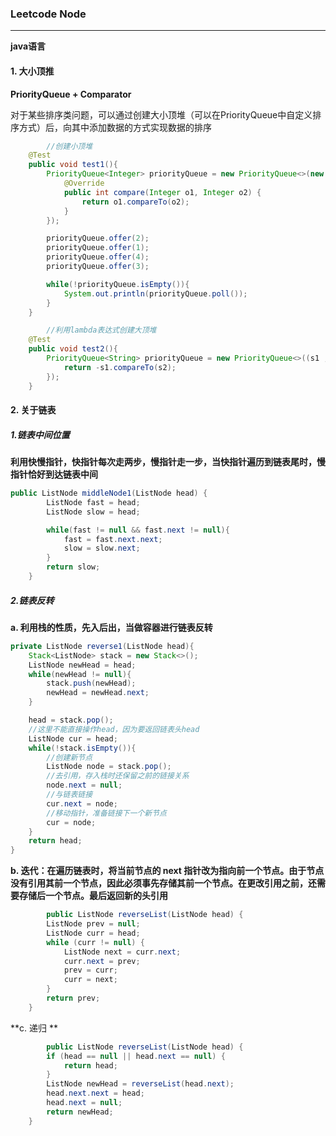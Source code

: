 ### Leetcode Node

------

**java语言**

#### 1. 大小顶推

**PriorityQueue + Comparator**

对于某些排序类问题，可以通过创建大小顶堆（可以在PriorityQueue中自定义排序方式）后，向其中添加数据的方式实现数据的排序

```java
		//创建小顶堆
    @Test
    public void test1(){
        PriorityQueue<Integer> priorityQueue = new PriorityQueue<>(new Comparator<Integer>() {
            @Override
            public int compare(Integer o1, Integer o2) {
                return o1.compareTo(o2);
            }
        });

        priorityQueue.offer(2);
        priorityQueue.offer(1);
        priorityQueue.offer(4);
        priorityQueue.offer(3);

        while(!priorityQueue.isEmpty()){
            System.out.println(priorityQueue.poll());
        }
    }

		//利用lambda表达式创建大顶堆
    @Test
    public void test2(){
        PriorityQueue<String> priorityQueue = new PriorityQueue<>((s1 , s2) -> {
            return -s1.compareTo(s2);
        });
    }
```

#### 2. 关于链表

##### 1.链表中间位置

**利用快慢指针，快指针每次走两步，慢指针走一步，当快指针遍历到链表尾时，慢指针恰好到达链表中间**

```java
public ListNode middleNode1(ListNode head) {
        ListNode fast = head;
        ListNode slow = head;

        while(fast != null && fast.next != null){
            fast = fast.next.next;
            slow = slow.next;
        }
        return slow;
    }
```

##### 2.链表反转

**a. 利用栈的性质，先入后出，当做容器进行链表反转**

```java
private ListNode reverse1(ListNode head){
    Stack<ListNode> stack = new Stack<>();
    ListNode newHead = head;
    while(newHead != null){
        stack.push(newHead);
        newHead = newHead.next;
    }

    head = stack.pop();
    //这里不能直接操作head，因为要返回链表头head
    ListNode cur = head;
    while(!stack.isEmpty()){
        //创建新节点
        ListNode node = stack.pop();
        //去引用，存入栈时还保留之前的链接关系
        node.next = null;
        //与链表链接
        cur.next = node;
        //移动指针，准备链接下一个新节点
        cur = node;
    }
    return head;
}
```

**b. 迭代：在遍历链表时，将当前节点的 next 指针改为指向前一个节点。由于节点没有引用其前一个节点，因此必须事先存储其前一个节点。在更改引用之前，还需要存储后一个节点。最后返回新的头引用**

```java
		public ListNode reverseList(ListNode head) {
        ListNode prev = null;
        ListNode curr = head;
        while (curr != null) {
            ListNode next = curr.next;
            curr.next = prev;
            prev = curr;
            curr = next;
        }
        return prev;
    }
```

**c. 递归 **

```java
		public ListNode reverseList(ListNode head) {
        if (head == null || head.next == null) {
            return head;
        }
        ListNode newHead = reverseList(head.next);
        head.next.next = head;
        head.next = null;
        return newHead;
    }
```

